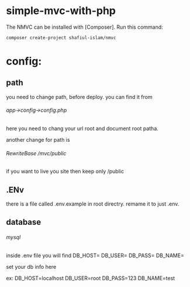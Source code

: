 # simple-mvc-with-php
The NMVC can be installed with [Composer]. Run this command:
```sh
composer create-project shafiul-islam/nmvc
```

# config:
## path
you need to change path, before deploy. you can find it from 
###### app->config->config.php

here you need to chang your url root and document root patha.

another change for path is 

###### RewriteBase /mvc/public

if you want to live you site then keep only /public


## .ENv
there is a file called .env.example in root directry. remame it to just .env.

## database 
###### mysql

inside .env file you will find 
DB_HOST=
DB_USER=
DB_PASS=
DB_NAME=

set your db info here 

ex:
DB_HOST=localhost
DB_USER=root
DB_PASS=123
DB_NAME=test
